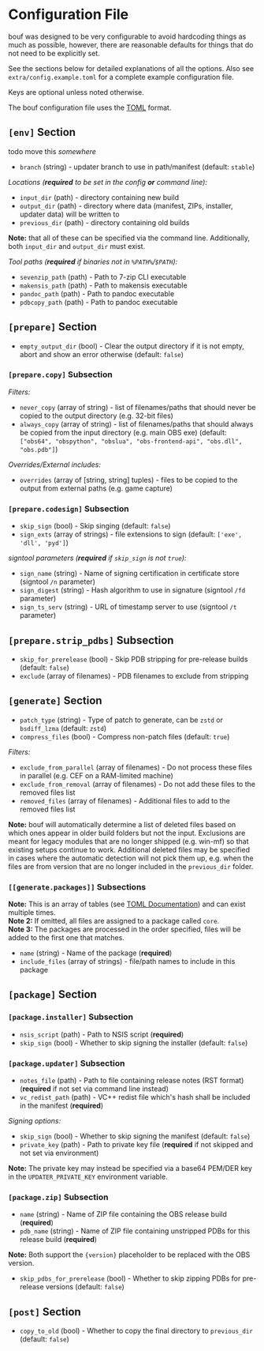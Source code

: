 # Configuration File

bouf was designed to be very configurable to avoid hardcoding things as much as possible, however,
there are reasonable defaults for things that do not need to be explicitly set.

See the sections below for detailed explanations of all the options.
Also see `extra/config.example.toml` for a complete example configuration file.

Keys are optional unless noted otherwise. 

The bouf configuration file uses the [TOML](https://toml.io/en/) format.

## `[env]` Section

todo move this *somewhere*
- `branch` (string) - updater branch to use in path/manifest (default: `stable`)

*Locations (**required** to be set in the config **or** command line):*
- `input_dir` (path) - directory containing new build
- `output_dir` (path) - directory where data (manifest, ZIPs, installer, updater data) will be written to
- `previous_dir` (path) - directory containing old builds

**Note:** that all of these can be specified via the command line.
Additionally, both `input_dir` and `output_dir` must exist.

*Tool paths (**required** if binaries not in `%PATH%`/`$PATH`):*
- `sevenzip_path` (path) - Path to 7-zip CLI executable
- `makensis_path` (path) - Path to makensis executable
- `pandoc_path` (path) - Path to pandoc executable
- `pdbcopy_path` (path) - Path to pandoc executable

## `[prepare]` Section

- `empty_output_dir` (bool) - Clear the output directory if it is not empty, abort and show an error otherwise (default: `false`)

### `[prepare.copy]` Subsection

*Filters:*
- `never_copy` (array of string) - list of filenames/paths that should never be copied to the output directory (e.g. 32-bit files)
- `always_copy` (array of string) - list of filenames/paths that should always be copied from the input directory (e.g. main OBS exe) (default: `["obs64", "obspython", "obslua", "obs-frontend-api", "obs.dll", "obs.pdb"]`)

*Overrides/External includes:*
- `overrides` (array of [string, string] tuples) - files to be copied to the output from external paths (e.g. game capture)

### `[prepare.codesign]` Subsection

- `skip_sign` (bool) - Skip singing (default: `false`)
- `sign_exts` (array of strings) - file extensions to sign (default: `['exe', 'dll', 'pyd']`)

*signtool parameters (**required** if `skip_sign` is not `true`):*
- `sign_name` (string) - Name of signing certification in certificate store (signtool `/n` parameter)
- `sign_digest` (string) - Hash algorithm to use in signature (signtool `/fd` parameter)
- `sign_ts_serv` (string) - URL of timestamp server to use (signtool `/t` parameter)

## `[prepare.strip_pdbs]` Subsection

- `skip_for_prerelease` (bool) - Skip PDB stripping for pre-release builds (default: `false`)
- `exclude` (array of filenames) - PDB filenames to exclude from stripping

## `[generate]` Section

- `patch_type` (string) - Type of patch to generate, can be `zstd` or `bsdiff_lzma` (default: `zstd`)
- `compress_files` (bool) - Compress non-patch files (default: `true`)

*Filters:*
- `exclude_from_parallel` (array of filenames) - Do not process these files in parallel (e.g. CEF on a RAM-limited machine)
- `exclude_from_removal` (array of filenames) - Do not add these files to the removed files list
- `removed_files` (array of filenames) - Additional files to add to the removed files list

**Note:** bouf will automatically determine a list of deleted files based on which ones appear in older build folders but not the input.
Exclusions are meant for legacy modules that are no longer shipped (e.g. win-mf) so that existing setups continue to work.
Additional deleted files may be specified in cases where the automatic detection will not pick them up,
e.g. when the files are from version that are no longer included in the `previous_dir` folder.

### `[[generate.packages]]` Subsections

**Note:** This is an array of tables (see [TOML Documentation](https://toml.io/en/v1.0.0#array-of-tables)) and can exist multiple times.  
**Note 2:** If omitted, all files are assigned to a package called `core`.  
**Note 3:** The packages are processed in the order specified, files will be added to the first one that matches. 

- `name` (string) - Name of the package (**required**)
- `include_files` (array of strings) - file/path names to include in this package

## `[package]` Section

### `[package.installer]` Subsection

- `nsis_script` (path) - Path to NSIS script (**required**)
- `skip_sign` (bool) - Whether to skip signing the installer (default: `false`)

### `[package.updater]` Subsection

- `notes_file` (path) - Path to file containing release notes (RST format) (**required** if not set via command line instead)
- `vc_redist_path` (path) - VC++ redist file which's hash shall be included in the manifest (**required**)

*Signing options:*
- `skip_sign` (bool) - Whether to skip signing the manifest (default: `false`)
- `private_key` (path) - Path to private key file (**required** if not skipped and not set via environment)

**Note:** The private key may instead be specified via a base64 PEM/DER key in the `UPDATER_PRIVATE_KEY` environment variable.

### `[package.zip]` Subsection

- `name` (string) - Name of ZIP file containing the OBS release build (**required**)
- `pdb_name` (string) - Name of ZIP file containing unstripped PDBs for this release build (**required**)

**Note:** Both support the `{version}` placeholder to be replaced with the OBS version.

- `skip_pdbs_for_prerelease` (bool) - Whether to skip zipping PDBs for pre-release versions (default: `false`)

## `[post]` Section

- `copy_to_old` (bool) - Whether to copy the final directory to `previous_dir` (default: `false`)
